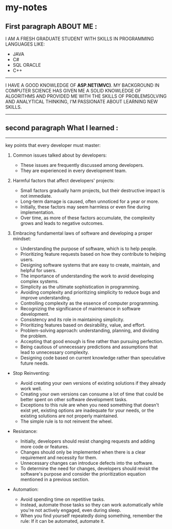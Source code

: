 # my-notes
## First paragraph ABOUT ME :

I AM A FRESH GRADUATE STUDENT WITH SKILLS IN PROGRAMMING
LANGUAGES LIKE:
- JAVA
- C#
- SQL ORACLE  
- C++
---

 I HAVE A GOOD KNOWLEDGE OF **ASP.NET(MVC)**.
MY BACKGROUND IN COMPUTER SCIENCE HAS GIVEN ME A SOLID KNOWLEDGE OF ALGORITHMS AND PROVIDED ME WITH THE SKILLS OF PROBLEMSOLVING AND ANALYTICAL THINKING, I'M PASSIONATE ABOUT
LEARNING NEW SKILLS.

---
## second paragraph What I learned :

---
 key points that every developer must master: 
 

1. Common issues talked about by developers:
   - These issues are frequently discussed among developers.
   - They are experienced in every development team.

2. Harmful factors that affect developers' projects:
   - Small factors gradually harm projects, but their destructive impact is not immediate.
   - Long-term damage is caused, often unnoticed for a year or more.
   - Initially, these factors may seem harmless or even fine during implementation.
   - Over time, as more of these factors accumulate, the complexity grows and leads to negative outcomes.

3. Embracing fundamental laws of software and developing a proper mindset:
   - Understanding the purpose of software, which is to help people.
   - Prioritizing feature requests based on how they contribute to helping users.
   - Designing software systems that are easy to create, maintain, and helpful for users.
   - The importance of understanding the work to avoid developing complex systems.
   - Simplicity as the ultimate sophistication in programming.
   - Avoiding complexity and prioritizing simplicity to reduce bugs and improve understanding.
   - Controlling complexity as the essence of computer programming.
   - Recognizing the significance of maintenance in software development.
   - Consistency and its role in maintaining simplicity.
   - Prioritizing features based on desirability, value, and effort.
   - Problem-solving approach: understanding, planning, and dividing the problem.
   - Accepting that good enough is fine rather than pursuing perfection.
   - Being cautious of unnecessary predictions and assumptions that lead to unnecessary complexity.
   - Designing code based on current knowledge rather than speculative future needs.
- Stop Reinventing:
  - Avoid creating your own versions of existing solutions if they already work well.
  - Creating your own versions can consume a lot of time that could be better spent on other software development tasks.
  - Exceptions to this rule are when you need something that doesn't exist yet, existing options are inadequate for your needs, or the existing solutions are not properly maintained.
  - The simple rule is to not reinvent the wheel.

- Resistance:
  - Initially, developers should resist changing requests and adding more code or features.
  - Changes should only be implemented when there is a clear requirement and necessity for them.
  - Unnecessary changes can introduce defects into the software.
  - To determine the need for changes, developers should revisit the software's purpose and consider the prioritization equation mentioned in a previous section.

- Automation:
  - Avoid spending time on repetitive tasks.
  - Instead, automate those tasks so they can work automatically while you're not actively engaged, even during sleep.
  - When you find yourself repeatedly doing something, remember the rule: If it can be automated, automate it.